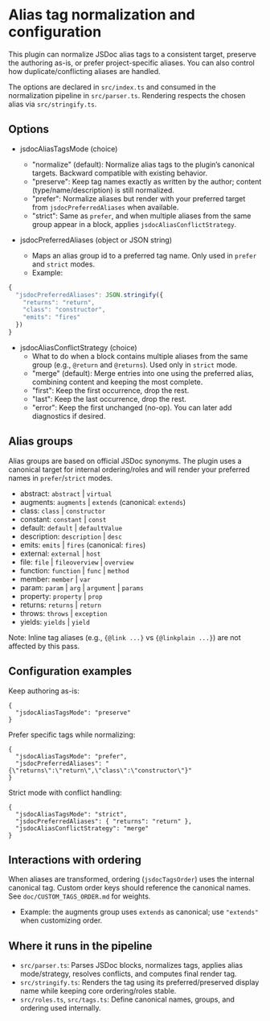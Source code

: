 # Alias tag normalization and configuration

This plugin can normalize JSDoc alias tags to a consistent target, preserve the authoring as-is, or prefer project-specific aliases. You can also control how duplicate/conflicting aliases are handled.

The options are declared in `src/index.ts` and consumed in the normalization pipeline in `src/parser.ts`. Rendering respects the chosen alias via `src/stringify.ts`.

## Options

- jsdocAliasTagsMode (choice)
  - "normalize" (default): Normalize alias tags to the plugin’s canonical targets. Backward compatible with existing behavior.
  - "preserve": Keep tag names exactly as written by the author; content (type/name/description) is still normalized.
  - "prefer": Normalize aliases but render with your preferred target from `jsdocPreferredAliases` when available.
  - "strict": Same as `prefer`, and when multiple aliases from the same group appear in a block, applies `jsdocAliasConflictStrategy`.

- jsdocPreferredAliases (object or JSON string)
  - Maps an alias group id to a preferred tag name. Only used in `prefer` and `strict` modes.
  - Example:

```javascript
{
  "jsdocPreferredAliases": JSON.stringify({
    "returns": "return",
    "class": "constructor",
    "emits": "fires"
  })
}
```

- jsdocAliasConflictStrategy (choice)
  - What to do when a block contains multiple aliases from the same group (e.g., `@return` and `@returns`). Used only in `strict` mode.
  - "merge" (default): Merge entries into one using the preferred alias, combining content and keeping the most complete.
  - "first": Keep the first occurrence, drop the rest.
  - "last": Keep the last occurrence, drop the rest.
  - "error": Keep the first unchanged (no-op). You can later add diagnostics if desired.

## Alias groups

Alias groups are based on official JSDoc synonyms. The plugin uses a canonical target for internal ordering/roles and will render your preferred names in `prefer`/`strict` modes.

- abstract: `abstract` | `virtual`
- augments: `augments` | `extends` (canonical: `extends`)
- class: `class` | `constructor`
- constant: `constant` | `const`
- default: `default` | `defaultValue`
- description: `description` | `desc`
- emits: `emits` | `fires` (canonical: `fires`)
- external: `external` | `host`
- file: `file` | `fileoverview` | `overview`
- function: `function` | `func` | `method`
- member: `member` | `var`
- param: `param` | `arg` | `argument` | `params`
- property: `property` | `prop`
- returns: `returns` | `return`
- throws: `throws` | `exception`
- yields: `yields` | `yield`

Note: Inline tag aliases (e.g., `{@link ...}` vs `{@linkplain ...}`) are not affected by this pass.

## Configuration examples

Keep authoring as-is:

```
{
  "jsdocAliasTagsMode": "preserve"
}
```

Prefer specific tags while normalizing:

```
{
  "jsdocAliasTagsMode": "prefer",
  "jsdocPreferredAliases": "{\"returns\":\"return\",\"class\":\"constructor\"}"
}
```

Strict mode with conflict handling:

```
{
  "jsdocAliasTagsMode": "strict",
  "jsdocPreferredAliases": { "returns": "return" },
  "jsdocAliasConflictStrategy": "merge"
}
```

## Interactions with ordering

When aliases are transformed, ordering (`jsdocTagsOrder`) uses the internal canonical tag. Custom order keys should reference the canonical names. See `doc/CUSTOM_TAGS_ORDER.md` for weights.

- Example: the augments group uses `extends` as canonical; use `"extends"` when customizing order.

## Where it runs in the pipeline

- `src/parser.ts`: Parses JSDoc blocks, normalizes tags, applies alias mode/strategy, resolves conflicts, and computes final render tag.
- `src/stringify.ts`: Renders the tag using its preferred/preserved display name while keeping core ordering/roles stable.
- `src/roles.ts`, `src/tags.ts`: Define canonical names, groups, and ordering used internally.
